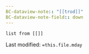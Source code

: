 ```yaml
---
BC-dataview-note:: "[[trod]]"
BC-dataview-note-field:: down
---
```

```dataview
list from [[]]
```


Last modified: `=this.file.mday`